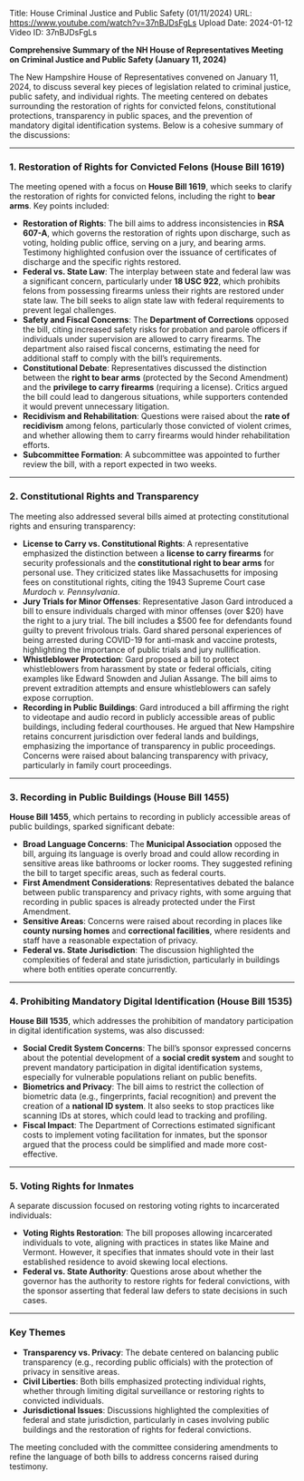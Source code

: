 Title: House Criminal Justice and Public Safety (01/11/2024)
URL: https://www.youtube.com/watch?v=37nBJDsFgLs
Upload Date: 2024-01-12
Video ID: 37nBJDsFgLs

**Comprehensive Summary of the NH House of Representatives Meeting on Criminal Justice and Public Safety (January 11, 2024)**

The New Hampshire House of Representatives convened on January 11, 2024, to discuss several key pieces of legislation related to criminal justice, public safety, and individual rights. The meeting centered on debates surrounding the restoration of rights for convicted felons, constitutional protections, transparency in public spaces, and the prevention of mandatory digital identification systems. Below is a cohesive summary of the discussions:

---

### **1. Restoration of Rights for Convicted Felons (House Bill 1619)**

The meeting opened with a focus on **House Bill 1619**, which seeks to clarify the restoration of rights for convicted felons, including the right to **bear arms**. Key points included:

- **Restoration of Rights**: The bill aims to address inconsistencies in **RSA 607-A**, which governs the restoration of rights upon discharge, such as voting, holding public office, serving on a jury, and bearing arms. Testimony highlighted confusion over the issuance of certificates of discharge and the specific rights restored.
- **Federal vs. State Law**: The interplay between state and federal law was a significant concern, particularly under **18 USC 922**, which prohibits felons from possessing firearms unless their rights are restored under state law. The bill seeks to align state law with federal requirements to prevent legal challenges.
- **Safety and Fiscal Concerns**: The **Department of Corrections** opposed the bill, citing increased safety risks for probation and parole officers if individuals under supervision are allowed to carry firearms. The department also raised fiscal concerns, estimating the need for additional staff to comply with the bill’s requirements.
- **Constitutional Debate**: Representatives discussed the distinction between the **right to bear arms** (protected by the Second Amendment) and the **privilege to carry firearms** (requiring a license). Critics argued the bill could lead to dangerous situations, while supporters contended it would prevent unnecessary litigation.
- **Recidivism and Rehabilitation**: Questions were raised about the **rate of recidivism** among felons, particularly those convicted of violent crimes, and whether allowing them to carry firearms would hinder rehabilitation efforts.
- **Subcommittee Formation**: A subcommittee was appointed to further review the bill, with a report expected in two weeks.

---

### **2. Constitutional Rights and Transparency**

The meeting also addressed several bills aimed at protecting constitutional rights and ensuring transparency:

- **License to Carry vs. Constitutional Rights**: A representative emphasized the distinction between a **license to carry firearms** for security professionals and the **constitutional right to bear arms** for personal use. They criticized states like Massachusetts for imposing fees on constitutional rights, citing the 1943 Supreme Court case *Murdoch v. Pennsylvania*.
- **Jury Trials for Minor Offenses**: Representative Jason Gard introduced a bill to ensure individuals charged with minor offenses (over $20) have the right to a jury trial. The bill includes a $500 fee for defendants found guilty to prevent frivolous trials. Gard shared personal experiences of being arrested during COVID-19 for anti-mask and vaccine protests, highlighting the importance of public trials and jury nullification.
- **Whistleblower Protection**: Gard proposed a bill to protect whistleblowers from harassment by state or federal officials, citing examples like Edward Snowden and Julian Assange. The bill aims to prevent extradition attempts and ensure whistleblowers can safely expose corruption.
- **Recording in Public Buildings**: Gard introduced a bill affirming the right to videotape and audio record in publicly accessible areas of public buildings, including federal courthouses. He argued that New Hampshire retains concurrent jurisdiction over federal lands and buildings, emphasizing the importance of transparency in public proceedings. Concerns were raised about balancing transparency with privacy, particularly in family court proceedings.

---

### **3. Recording in Public Buildings (House Bill 1455)**

**House Bill 1455**, which pertains to recording in publicly accessible areas of public buildings, sparked significant debate:

- **Broad Language Concerns**: The **Municipal Association** opposed the bill, arguing its language is overly broad and could allow recording in sensitive areas like bathrooms or locker rooms. They suggested refining the bill to target specific areas, such as federal courts.
- **First Amendment Considerations**: Representatives debated the balance between public transparency and privacy rights, with some arguing that recording in public spaces is already protected under the First Amendment.
- **Sensitive Areas**: Concerns were raised about recording in places like **county nursing homes** and **correctional facilities**, where residents and staff have a reasonable expectation of privacy.
- **Federal vs. State Jurisdiction**: The discussion highlighted the complexities of federal and state jurisdiction, particularly in buildings where both entities operate concurrently.

---

### **4. Prohibiting Mandatory Digital Identification (House Bill 1535)**

**House Bill 1535**, which addresses the prohibition of mandatory participation in digital identification systems, was also discussed:

- **Social Credit System Concerns**: The bill’s sponsor expressed concerns about the potential development of a **social credit system** and sought to prevent mandatory participation in digital identification systems, especially for vulnerable populations reliant on public benefits.
- **Biometrics and Privacy**: The bill aims to restrict the collection of biometric data (e.g., fingerprints, facial recognition) and prevent the creation of a **national ID system**. It also seeks to stop practices like scanning IDs at stores, which could lead to tracking and profiling.
- **Fiscal Impact**: The Department of Corrections estimated significant costs to implement voting facilitation for inmates, but the sponsor argued that the process could be simplified and made more cost-effective.

---

### **5. Voting Rights for Inmates**

A separate discussion focused on restoring voting rights to incarcerated individuals:

- **Voting Rights Restoration**: The bill proposes allowing incarcerated individuals to vote, aligning with practices in states like Maine and Vermont. However, it specifies that inmates should vote in their last established residence to avoid skewing local elections.
- **Federal vs. State Authority**: Questions arose about whether the governor has the authority to restore rights for federal convictions, with the sponsor asserting that federal law defers to state decisions in such cases.

---

### **Key Themes**

- **Transparency vs. Privacy**: The debate centered on balancing public transparency (e.g., recording public officials) with the protection of privacy in sensitive areas.
- **Civil Liberties**: Both bills emphasized protecting individual rights, whether through limiting digital surveillance or restoring rights to convicted individuals.
- **Jurisdictional Issues**: Discussions highlighted the complexities of federal and state jurisdiction, particularly in cases involving public buildings and the restoration of rights for federal convictions.

The meeting concluded with the committee considering amendments to refine the language of both bills to address concerns raised during testimony.